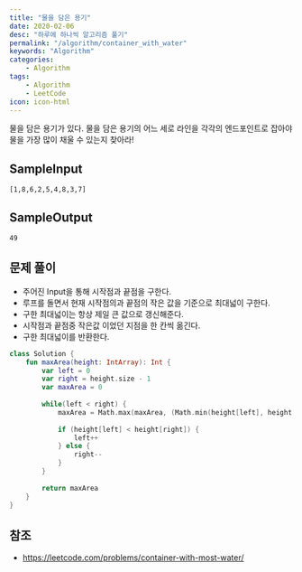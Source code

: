 ```yaml
---
title: "물을 담은 용기"
date: 2020-02-06
desc: "하루에 하나씩 알고리즘 풀기"
permalink: "/algorithm/container_with_water"
keywords: "Algorithm"
categories: 
    - Algorithm
tags: 
    - Algorithm 
    - LeetCode
icon: icon-html
---
```


물을 담은 용기가 있다. 물을 담은 용기의 어느 세로 라인을 각각의 엔드포인트로 잡아야 물을 가장 많이 채울 수 있는지 찾아라!

## SampleInput
```
[1,8,6,2,5,4,8,3,7]
```

## SampleOutput
```
49
```

## 문제 풀이
* 주어진 Input을 통해 시작점과 끝점을 구한다.
* 루프를 돌면서 현재 시작점의과 끝점의 작은 값을 기준으로 최대넓이 구한다.
* 구한 최대넓이는 항상 제일 큰 값으로 갱신해준다.
* 시작점과 끝점중 작은값 이었던 지점을 한 칸씩 옮긴다.
* 구한 최대넓이를 반환한다.

```kotlin
class Solution {
    fun maxArea(height: IntArray): Int {
        var left = 0
        var right = height.size - 1
        var maxArea = 0
        
        while(left < right) {
            maxArea = Math.max(maxArea, (Math.min(height[left], height[right]) * (right - left)))
            
            if (height[left] < height[right]) {
                left++
            } else {
                right--
            }
        }
        
        return maxArea
    }
}
```

## 참조
* https://leetcode.com/problems/container-with-most-water/